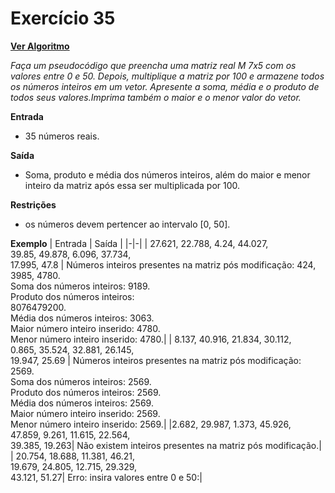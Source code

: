 # Exercício 35
[**Ver Algoritmo**](Algoritmo35.md)

*Faça um pseudocódigo que preencha uma matriz real M 7x5 com os valores entre 0 e 50. Depois, multiplique a matriz por 100 e armazene todos os números inteiros em um vetor. Apresente a soma, média e o produto de todos seus valores.Imprima também o maior e o menor valor do vetor.*

**Entrada**

- 35 números reais.
  
**Saída**

- Soma, produto e média dos números inteiros, além do maior e menor inteiro da matriz após essa ser multiplicada por 100.
  
**Restrições**

- os números devem pertencer ao intervalo [0, 50].
  
**Exemplo**
| Entrada | Saída |
|-|-|
| 27.621, 22.788, 4.24, 44.027,<br>39.85, 49.878, 6.096, 37.734,<br>17.995, 47.8 | Números inteiros presentes na matriz pós modificação: 424, 3985, 4780. <br> Soma dos números inteiros: 9189.<br>Produto dos números inteiros:<br>8076479200.<br>Média dos números inteiros: 3063.<br>Maior número inteiro inserido: 4780.<br> Menor número inteiro inserido: 4780.|
| 8.137, 40.916, 21.834, 30.112,<br>0.865, 35.524, 32.881, 26.145,<br>19.947, 25.69 | Números inteiros presentes na matriz pós modificação: 2569.<br> Soma dos números inteiros: 2569.<br>Produto dos números inteiros: 2569.<br>Média dos números inteiros: 2569.<br>Maior número inteiro inserido: 2569.<br>Menor número inteiro inserido: 2569.|
|2.682, 29.987, 1.373, 45.926,<br>47.859, 9.261, 11.615, 22.564,<br>39.385, 19.263| Não existem inteiros presentes na matriz pós modificação.|
| 20.754, 18.688, 11.381, 46.21,<br>19.679, 24.805, 12.715, 29.329,<br>43.121, 51.27| Erro: insira valores entre 0 e 50:|